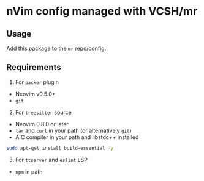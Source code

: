 # nVim config managed with VCSH/mr

## Usage

Add this package to the `mr` repo/config.

## Requirements

1. For `packer` plugin

- Neovim v0.5.0+
- `git`

2. For `treesitter` [source](https://github.com/nvim-treesitter/nvim-treesitter/blob/master/README.md#requirements)

- Neovim 0.8.0 or later
- `tar` and `curl` in your path (or alternatively `git`)
- A C compiler in your path and libstdc++ installed

```sh
sudo apt-get install build-essential -y
```
3. For `ttserver` and `eslint` LSP

- `npm` in path
